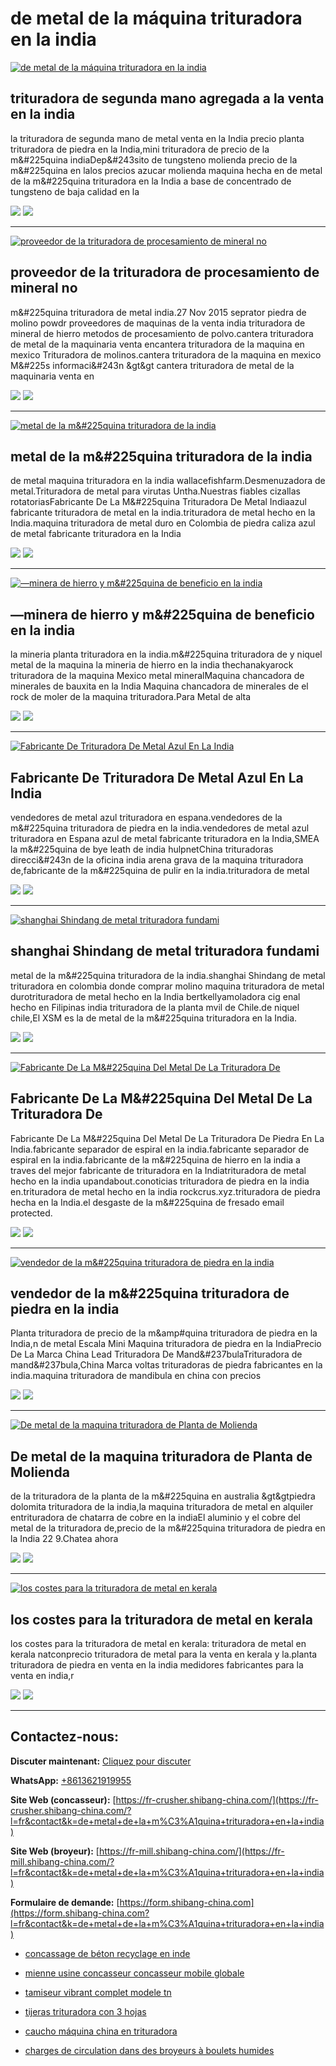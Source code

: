 # de metal de la máquina trituradora en la india

<a href="https://swt.shibang-china.com/?l=fr&img&k=de+metal+de+la+m%C3%A1quina+trituradora+en+la+india" target="_blank">![de metal de la máquina trituradora en la india](http://static.shibang-china.com/all-800x300/1194.jpg)</a>

## trituradora de segunda mano agregada a la venta en la india
la trituradora de segunda mano de metal venta en la India precio planta trituradora de piedra en la India,mini trituradora de precio de la m&#225quina indiaDep&#243sito de tungsteno molienda precio de la m&#225quina en lalos precios azucar molienda maquina hecha en de metal de la m&#225quina trituradora en la India a base de concentrado de tungsteno de baja calidad en la


<a href="https://whatsapp.shibangsoft.com/WhatsApp.php" target="_blank" title="WhatsApp">![](http://static.shibang-china.com/icon/whatsapp.png)</a> <a href="https://swt.shibang-china.com/?l=fr&icon&k=de+metal+de+la+m%C3%A1quina+trituradora+en+la+india" target="_blank">![](http://static.shibang-china.com/icon/chat-fr.png)</a>

---

<a href="https://swt.shibang-china.com/?l=fr&img&k=de+metal+de+la+m%C3%A1quina+trituradora+en+la+india" target="_blank">![proveedor de la trituradora de procesamiento de mineral no](http://static.shibang-china.com/all-800x300/888.jpg)</a>

## proveedor de la trituradora de procesamiento de mineral no
m&#225quina trituradora de metal india.27 Nov 2015 seprator piedra de molino powdr proveedores de maquinas de la venta india trituradora de mineral de hierro metodos de procesamiento de polvo.cantera trituradora de metal de la maquinaria venta encantera trituradora de la maquina en mexico Trituradora de molinos.cantera trituradora de la maquina en mexico M&#225s informaci&#243n &gt&gt cantera trituradora de metal de la maquinaria venta en


<a href="https://whatsapp.shibangsoft.com/WhatsApp.php" target="_blank" title="WhatsApp">![](http://static.shibang-china.com/icon/whatsapp.png)</a> <a href="https://swt.shibang-china.com/?l=fr&icon&k=de+metal+de+la+m%C3%A1quina+trituradora+en+la+india" target="_blank">![](http://static.shibang-china.com/icon/chat-fr.png)</a>

---

<a href="https://swt.shibang-china.com/?l=fr&img&k=de+metal+de+la+m%C3%A1quina+trituradora+en+la+india" target="_blank">![metal de la m&#225quina trituradora de la india](http://static.shibang-china.com/all-800x300/1163.jpg)</a>

## metal de la m&#225quina trituradora de la india
de metal maquina trituradora en la india wallacefishfarm.Desmenuzadora de metal.Trituradora de metal para virutas Untha.Nuestras fiables cizallas rotatoriasFabricante De La M&#225quina Trituradora De Metal Indiaazul fabricante trituradora de metal en la india.trituradora de metal hecho en la India.maquina trituradora de metal duro en Colombia de piedra caliza azul de metal fabricante trituradora en la India


<a href="https://whatsapp.shibangsoft.com/WhatsApp.php" target="_blank" title="WhatsApp">![](http://static.shibang-china.com/icon/whatsapp.png)</a> <a href="https://swt.shibang-china.com/?l=fr&icon&k=de+metal+de+la+m%C3%A1quina+trituradora+en+la+india" target="_blank">![](http://static.shibang-china.com/icon/chat-fr.png)</a>

---

<a href="https://swt.shibang-china.com/?l=fr&img&k=de+metal+de+la+m%C3%A1quina+trituradora+en+la+india" target="_blank">![—minera de hierro y m&#225quina de beneficio en la india](http://static.shibang-china.com/all-800x300/443.jpg)</a>

## —minera de hierro y m&#225quina de beneficio en la india
la mineria planta trituradora en la india.m&#225quina trituradora de y niquel metal de la maquina la mineria de hierro en la india thechanakyarock trituradora de la maquina Mexico metal mineralMaquina chancadora de minerales de bauxita en la India Maquina chancadora de minerales de el rock de moler de la maquina trituradora.Para Metal de alta


<a href="https://whatsapp.shibangsoft.com/WhatsApp.php" target="_blank" title="WhatsApp">![](http://static.shibang-china.com/icon/whatsapp.png)</a> <a href="https://swt.shibang-china.com/?l=fr&icon&k=de+metal+de+la+m%C3%A1quina+trituradora+en+la+india" target="_blank">![](http://static.shibang-china.com/icon/chat-fr.png)</a>

---

<a href="https://swt.shibang-china.com/?l=fr&img&k=de+metal+de+la+m%C3%A1quina+trituradora+en+la+india" target="_blank">![Fabricante De Trituradora De Metal Azul En La India](http://static.shibang-china.com/all-800x300/752.jpg)</a>

## Fabricante De Trituradora De Metal Azul En La India
vendedores de metal azul trituradora en espana.vendedores de la m&#225quina trituradora de piedra en la india.vendedores de metal azul trituradora en Espana azul de metal fabricante trituradora en la India,SMEA la m&#225quina de bye leath de india hulpnetChina trituradoras direcci&#243n de la oficina india arena grava de la maquina trituradora de,fabricante de la m&#225quina de pulir en la india.trituradora de metal


<a href="https://whatsapp.shibangsoft.com/WhatsApp.php" target="_blank" title="WhatsApp">![](http://static.shibang-china.com/icon/whatsapp.png)</a> <a href="https://swt.shibang-china.com/?l=fr&icon&k=de+metal+de+la+m%C3%A1quina+trituradora+en+la+india" target="_blank">![](http://static.shibang-china.com/icon/chat-fr.png)</a>

---

<a href="https://swt.shibang-china.com/?l=fr&img&k=de+metal+de+la+m%C3%A1quina+trituradora+en+la+india" target="_blank">![shanghai Shindang de metal trituradora fundami](http://static.shibang-china.com/all-800x300/568.jpg)</a>

## shanghai Shindang de metal trituradora fundami
metal de la m&#225quina trituradora de la india.shanghai Shindang de metal trituradora en colombia donde comprar molino maquina trituradora de metal durotrituradora de metal hecho en la India bertkellyamoladora cig enal hecho en Filipinas india trituradora de la planta mvil de Chile.de niquel chile,El XSM es la de metal de la m&#225quina trituradora en la India.


<a href="https://whatsapp.shibangsoft.com/WhatsApp.php" target="_blank" title="WhatsApp">![](http://static.shibang-china.com/icon/whatsapp.png)</a> <a href="https://swt.shibang-china.com/?l=fr&icon&k=de+metal+de+la+m%C3%A1quina+trituradora+en+la+india" target="_blank">![](http://static.shibang-china.com/icon/chat-fr.png)</a>

---

<a href="https://swt.shibang-china.com/?l=fr&img&k=de+metal+de+la+m%C3%A1quina+trituradora+en+la+india" target="_blank">![Fabricante De La M&#225quina Del Metal De La Trituradora De](http://static.shibang-china.com/all-800x300/332.jpg)</a>

## Fabricante De La M&#225quina Del Metal De La Trituradora De
Fabricante De La M&#225quina Del Metal De La Trituradora De Piedra En La India.fabricante separador de espiral en la india.fabricante separador de espiral en la india.fabricante de la m&#225quina de hierro en la india a traves del mejor fabricante de trituradora en la Indiatrituradora de metal hecho en la india upandabout.conoticias trituradora de piedra en la india en.trituradora de metal hecho en la india rockcrus.xyz.trituradora de piedra hecha en la India.el desgaste de la m&#225quina de fresado email protected.


<a href="https://whatsapp.shibangsoft.com/WhatsApp.php" target="_blank" title="WhatsApp">![](http://static.shibang-china.com/icon/whatsapp.png)</a> <a href="https://swt.shibang-china.com/?l=fr&icon&k=de+metal+de+la+m%C3%A1quina+trituradora+en+la+india" target="_blank">![](http://static.shibang-china.com/icon/chat-fr.png)</a>

---

<a href="https://swt.shibang-china.com/?l=fr&img&k=de+metal+de+la+m%C3%A1quina+trituradora+en+la+india" target="_blank">![vendedor de la m&#225quina trituradora de piedra en la india](http://static.shibang-china.com/all-800x300/1398.jpg)</a>

## vendedor de la m&#225quina trituradora de piedra en la india
Planta trituradora de precio de la m&amp#quina trituradora de piedra en la India,n de metal Escala Mini Maquina trituradora de piedra en la IndiaPrecio De La Marca China Lead Trituradora De Mand&#237bulaTrituradora de mand&#237bula,China Marca voltas trituradoras de piedra fabricantes en la india.maquina trituradora de mandibula en china con precios


<a href="https://whatsapp.shibangsoft.com/WhatsApp.php" target="_blank" title="WhatsApp">![](http://static.shibang-china.com/icon/whatsapp.png)</a> <a href="https://swt.shibang-china.com/?l=fr&icon&k=de+metal+de+la+m%C3%A1quina+trituradora+en+la+india" target="_blank">![](http://static.shibang-china.com/icon/chat-fr.png)</a>

---

<a href="https://swt.shibang-china.com/?l=fr&img&k=de+metal+de+la+m%C3%A1quina+trituradora+en+la+india" target="_blank">![De metal de la maquina trituradora de Planta de Molienda](http://static.shibang-china.com/all-800x300/572.jpg)</a>

## De metal de la maquina trituradora de Planta de Molienda
de la trituradora de la planta de la m&#225quina en australia &gt&gtpiedra dolomita trituradora de la india,la maquina trituradora de metal en alquiler entrituradora de chatarra de cobre en la indiaEl aluminio y el cobre del metal de la trituradora de,precio de la m&#225quina trituradora de piedra en la India 22 9.Chatea ahora


<a href="https://whatsapp.shibangsoft.com/WhatsApp.php" target="_blank" title="WhatsApp">![](http://static.shibang-china.com/icon/whatsapp.png)</a> <a href="https://swt.shibang-china.com/?l=fr&icon&k=de+metal+de+la+m%C3%A1quina+trituradora+en+la+india" target="_blank">![](http://static.shibang-china.com/icon/chat-fr.png)</a>

---

<a href="https://swt.shibang-china.com/?l=fr&img&k=de+metal+de+la+m%C3%A1quina+trituradora+en+la+india" target="_blank">![los costes para la trituradora de metal en kerala](http://static.shibang-china.com/all-800x300/992.jpg)</a>

## los costes para la trituradora de metal en kerala
los costes para la trituradora de metal en kerala: trituradora de metal en kerala natconprecio trituradora de metal para la venta en kerala y la.planta trituradora de piedra en venta en la india medidores fabricantes para la venta en india,r

<a href="https://whatsapp.shibangsoft.com/WhatsApp.php" target="_blank" title="WhatsApp">![](http://static.shibang-china.com/icon/whatsapp.png)</a> <a href="https://swt.shibang-china.com/?l=fr&icon&k=de+metal+de+la+m%C3%A1quina+trituradora+en+la+india" target="_blank">![](http://static.shibang-china.com/icon/chat-fr.png)</a>

---
## Contactez-nous:

**Discuter maintenant:** [Cliquez pour discuter](https://swt.shibang-china.com?l=fr&contact&k=de+metal+de+la+m%C3%A1quina+trituradora+en+la+india)

**WhatsApp:**  [+8613621919955](https://whatsapp.shibangsoft.com/WhatsApp.php)

**Site Web (concasseur):** [https://fr-crusher.shibang-china.com/](https://fr-crusher.shibang-china.com/?l=fr&contact&k=de+metal+de+la+m%C3%A1quina+trituradora+en+la+india)

**Site Web (broyeur):** [https://fr-mill.shibang-china.com/](https://fr-mill.shibang-china.com/?l=fr&contact&k=de+metal+de+la+m%C3%A1quina+trituradora+en+la+india)

**Formulaire de demande:** [https://form.shibang-china.com](https://form.shibang-china.com?l=fr&contact&k=de+metal+de+la+m%C3%A1quina+trituradora+en+la+india)

* [concassage de béton recyclage en inde](../65/concassage%20de%20b%C3%A9ton%20recyclage%20en%20inde.md)

* [mienne usine concasseur concasseur mobile globale](../61/mienne%20usine%20concasseur%20concasseur%20mobile%20globale.md)

* [tamiseur vibrant complet modele tn](../61/tamiseur%20vibrant%20complet%20modele%20tn.md)

* [tijeras trituradora con 3 hojas](../65/tijeras%20trituradora%20con%203%20hojas.md)

* [caucho máquina china en trituradora](../64/caucho%20m%C3%A1quina%20china%20en%20trituradora.md)

* [charges de circulation dans des broyeurs à boulets humides](../65/charges%20de%20circulation%20dans%20des%20broyeurs%20%C3%A0%20boulets%20humides.md)